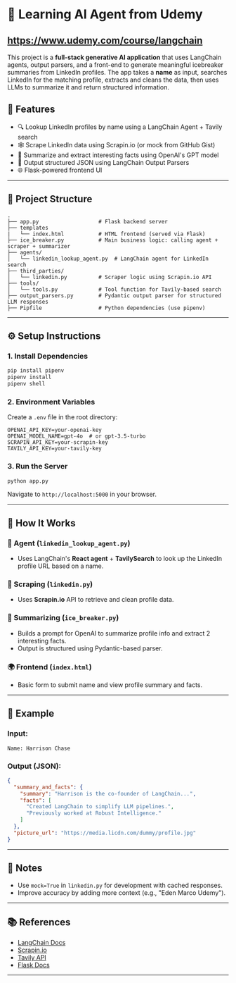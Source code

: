 # 🧊 Learning AI Agent from Udemy
## https://www.udemy.com/course/langchain

This project is a **full-stack generative AI application** that uses LangChain agents, output parsers, and a front-end to generate meaningful icebreaker summaries from LinkedIn profiles. The app takes a **name** as input, searches LinkedIn for the matching profile, extracts and cleans the data, then uses LLMs to summarize it and return structured information.

## 📌 Features

- 🔍 Lookup LinkedIn profiles by name using a LangChain Agent + Tavily search
- 🕸️ Scrape LinkedIn data using Scrapin.io (or mock from GitHub Gist)
- 🧠 Summarize and extract interesting facts using OpenAI's GPT model
- 🔧 Output structured JSON using LangChain Output Parsers
- 🌐 Flask-powered frontend UI

---

## 📁 Project Structure

```
.
├── app.py                   # Flask backend server
├── templates
|   └── index.html           # HTML frontend (served via Flask)
├── ice_breaker.py           # Main business logic: calling agent + scraper + summarizer
├── agents/
│   └── linkedin_lookup_agent.py  # LangChain agent for LinkedIn search
├── third_parties/
│   └── linkedin.py          # Scraper logic using Scrapin.io API
├── tools/
│   └── tools.py             # Tool function for Tavily-based search
├── output_parsers.py        # Pydantic output parser for structured LLM responses
├── Pipfile                  # Python dependencies (use pipenv)
```

---

## ⚙️ Setup Instructions

### 1. Install Dependencies

```bash
pip install pipenv
pipenv install
pipenv shell
```

### 2. Environment Variables

Create a `.env` file in the root directory:

```
OPENAI_API_KEY=your-openai-key
OPENAI_MODEL_NAME=gpt-4o  # or gpt-3.5-turbo
SCRAPIN_API_KEY=your-scrapin-key
TAVILY_API_KEY=your-tavily-key
```

### 3. Run the Server

```bash
python app.py
```

Navigate to `http://localhost:5000` in your browser.

---

## 🚀 How It Works

### 🔧 Agent (`linkedin_lookup_agent.py`)
- Uses LangChain's **React agent** + **TavilySearch** to look up the LinkedIn profile URL based on a name.

### 🧼 Scraping (`linkedin.py`)
- Uses **Scrapin.io** API to retrieve and clean profile data.

### 🧠 Summarizing (`ice_breaker.py`)
- Builds a prompt for OpenAI to summarize profile info and extract 2 interesting facts.
- Output is structured using Pydantic-based parser.

### 🌍 Frontend (`index.html`)
- Basic form to submit name and view profile summary and facts.

---

## 🧪 Example

### Input:
```
Name: Harrison Chase
```

### Output (JSON):
```json
{
  "summary_and_facts": {
    "summary": "Harrison is the co-founder of LangChain...",
    "facts": [
      "Created LangChain to simplify LLM pipelines.",
      "Previously worked at Robust Intelligence."
    ]
  },
  "picture_url": "https://media.licdn.com/dummy/profile.jpg"
}
```

---

## 📎 Notes

- Use `mock=True` in `linkedin.py` for development with cached responses.
- Improve accuracy by adding more context (e.g., "Eden Marco Udemy").

---

## 📚 References

- [LangChain Docs](https://docs.langchain.com)
- [Scrapin.io](https://scrapin.io)
- [Tavily API](https://app.tavily.com)
- [Flask Docs](https://flask.palletsprojects.com)

---